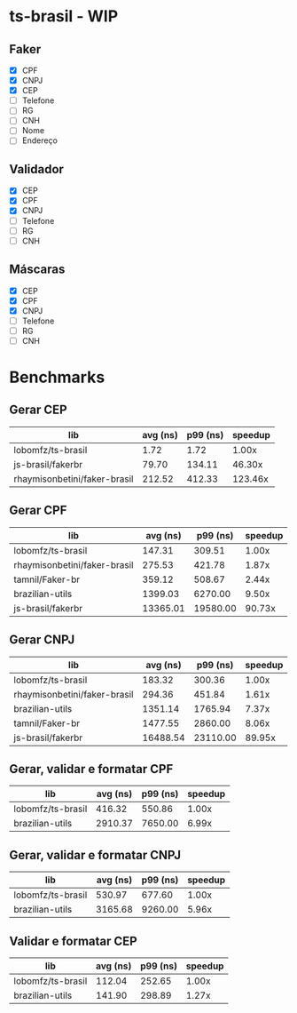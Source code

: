 # ts-brasil - WIP
## Faker
- [x] CPF
- [x] CNPJ
- [x] CEP
- [ ] Telefone
- [ ] RG
- [ ] CNH
- [ ] Nome
- [ ] Endereço

## Validador
- [x] CEP
- [x] CPF
- [x] CNPJ
- [ ] Telefone
- [ ] RG
- [ ] CNH

## Máscaras
- [x] CEP
- [x] CPF
- [x] CNPJ
- [ ] Telefone
- [ ] RG
- [ ] CNH

# Benchmarks

## Gerar CEP
lib | avg (ns) | p99 (ns) | speedup
--- | --- | --- | ---
lobomfz/ts-brasil | 1.72 | 1.72 | 1.00x
js-brasil/fakerbr | 79.70 | 134.11 | 46.30x
rhaymisonbetini/faker-brasil | 212.52 | 412.33 | 123.46x

## Gerar CPF
lib | avg (ns) | p99 (ns) | speedup
--- | --- | --- | ---
lobomfz/ts-brasil | 147.31 | 309.51 | 1.00x
rhaymisonbetini/faker-brasil | 275.53 | 421.78 | 1.87x
tamnil/Faker-br | 359.12 | 508.67 | 2.44x
brazilian-utils | 1399.03 | 6270.00 | 9.50x
js-brasil/fakerbr | 13365.01 | 19580.00 | 90.73x

## Gerar CNPJ
lib | avg (ns) | p99 (ns) | speedup
--- | --- | --- | ---
lobomfz/ts-brasil | 183.32 | 300.36 | 1.00x
rhaymisonbetini/faker-brasil | 294.36 | 451.84 | 1.61x
brazilian-utils | 1351.14 | 1765.94 | 7.37x
tamnil/Faker-br | 1477.55 | 2860.00 | 8.06x
js-brasil/fakerbr | 16488.54 | 23110.00 | 89.95x

## Gerar, validar e formatar CPF
lib | avg (ns) | p99 (ns) | speedup
--- | --- | --- | ---
lobomfz/ts-brasil | 416.32 | 550.86 | 1.00x
brazilian-utils | 2910.37 | 7650.00 | 6.99x

## Gerar, validar e formatar CNPJ
lib | avg (ns) | p99 (ns) | speedup
--- | --- | --- | ---
lobomfz/ts-brasil | 530.97 | 677.60 | 1.00x
brazilian-utils | 3165.68 | 9260.00 | 5.96x

## Validar e formatar CEP
lib | avg (ns) | p99 (ns) | speedup
--- | --- | --- | ---
lobomfz/ts-brasil | 112.04 | 252.65 | 1.00x
brazilian-utils | 141.90 | 298.89 | 1.27x